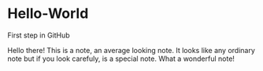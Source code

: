 # Hello-World
First step in GitHub

Hello there! This is a note, an average looking note. It looks like any ordinary note but if you look carefuly, is a special note. What a wonderful note!
